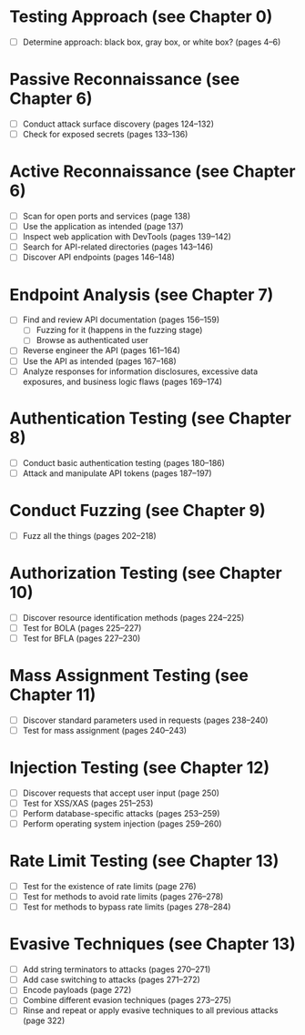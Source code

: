 # Testing Approach (see Chapter 0)
- [ ] Determine approach: black box, gray box, or white box? (pages 4–6)

# Passive Reconnaissance (see Chapter 6)
- [ ] Conduct attack surface discovery (pages 124–132)
- [ ] Check for exposed secrets (pages 133–136)

# Active Reconnaissance (see Chapter 6)
- [ ] Scan for open ports and services (page 138)
- [ ] Use the application as intended (page 137)
- [ ] Inspect web application with DevTools (pages 139–142)
- [ ] Search for API-related directories (pages 143–146)
- [ ] Discover API endpoints (pages 146–148)

# Endpoint Analysis (see Chapter 7)
- [ ] Find and review API documentation (pages 156–159)
    - [ ] Fuzzing for it (happens in the fuzzing stage)
    - [ ] Browse as authenticated user
- [ ] Reverse engineer the API (pages 161–164)
- [ ] Use the API as intended (pages 167–168)
- [ ] Analyze responses for information disclosures, excessive data exposures, and business logic flaws (pages 169–174)

# Authentication Testing (see Chapter 8)
- [ ] Conduct basic authentication testing (pages 180–186)
- [ ] Attack and manipulate API tokens (pages 187–197)

# Conduct Fuzzing (see Chapter 9)
- [ ] Fuzz all the things (pages 202–218)

# Authorization Testing (see Chapter 10)
- [ ] Discover resource identification methods (pages 224–225)
- [ ] Test for BOLA (pages 225–227)
- [ ] Test for BFLA (pages 227–230)

# Mass Assignment Testing (see Chapter 11)
- [ ] Discover standard parameters used in requests (pages 238–240)
- [ ] Test for mass assignment (pages 240–243)

# Injection Testing (see Chapter 12)
- [ ] Discover requests that accept user input (page 250)
- [ ] Test for XSS/XAS (pages 251–253)
- [ ] Perform database-specific attacks (pages 253–259)
- [ ] Perform operating system injection (pages 259–260)

# Rate Limit Testing (see Chapter 13)
- [ ] Test for the existence of rate limits (page 276)
- [ ] Test for methods to avoid rate limits (pages 276–278)
- [ ] Test for methods to bypass rate limits (pages 278–284)

# Evasive Techniques (see Chapter 13)
- [ ] Add string terminators to attacks (pages 270–271)
- [ ] Add case switching to attacks (pages 271–272)
- [ ] Encode payloads (page 272)
- [ ] Combine different evasion techniques (pages 273–275)
- [ ] Rinse and repeat or apply evasive techniques to all previous attacks (page 322)
